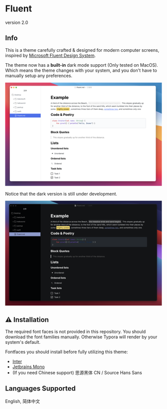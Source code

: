 # Fluent

version 2.0

## Info

This is a theme carefully crafted & designed for modern computer screens, inspired by [Microsoft Fluent Design System](https://developer.microsoft.com/en-us/fluentui#/).

The theme now has a **built-in** dark mode support (Only tested on MacOS). Which means the theme changes with your system, and you don't have to manually setup any preferences.

![fluent light](/fluent/light.png)

Notice that the dark version is still under development.

![fluent dark](/fluent/dark.png)

## ⚠ Installation

The required font faces is not provided in this repository. You should download the font families manually. Otherwise Typora will render by your system's default.

Fontfaces you should install before fully utilizing this theme:

- [Inter](https://github.com/rsms/inter/)
- [Jetbrains Mono](https://download.jetbrains.com/fonts)
- (If you need Chinese support) 思源黑体 CN / Source Hans Sans

## Languages Supported

English, 简体中文
